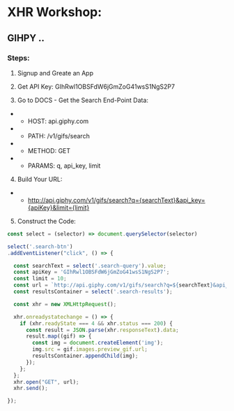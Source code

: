 # XHR Workshop:

## GIHPY ..

### Steps:
1. Signup and Greate an App

2. Get API Key: GIhRwl1OBSFdW6jGmZoG41wsS1NgS2P7

3. Go to DOCS - Get the Search End-Point Data:
- - HOST: api.giphy.com
- - PATH: /v1/gifs/search
- - METHOD: GET
- - PARAMS: q, api_key, limit

4. Build Your URL:
- - http://api.giphy.com/v1/gifs/search?q={searchText}&api_key={apiKey}&limit={limit}

5. Construct the Code:

``` javascript
const select = (selector) => document.querySelector(selector)

select('.search-btn')
.addEventListener("click", () => {

  const searchText = select('.search-query').value;
  const apiKey = 'GIhRwl1OBSFdW6jGmZoG41wsS1NgS2P7';
  const limit = 10;
  const url = `http://api.giphy.com/v1/gifs/search?q=${searchText}&api_key=${apiKey}&limit=${limit}`;
  const resultsContainer = select('.search-results');

  const xhr = new XMLHttpRequest();

  xhr.onreadystatechange = () => {
    if (xhr.readyState === 4 && xhr.status === 200) {
      const result = JSON.parse(xhr.responseText).data;
      result.map((gif) => {
        const img = document.createElement('img');
        img.src = gif.images.preview_gif.url;
        resultsContainer.appendChild(img);
      });
    };
  };
  xhr.open("GET", url);
  xhr.send();

});
```
